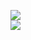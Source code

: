 [![](https://img.shields.io/badge/Made%20With-Github%20Spray-lightgrey.svg?style=for-the-badge&logo=github)](https://github.com/Annihil/github-spray#12599)  
[![](https://i.imgur.com/2DrTn0Z.gif)](https://github.com/Annihil/github-spray)